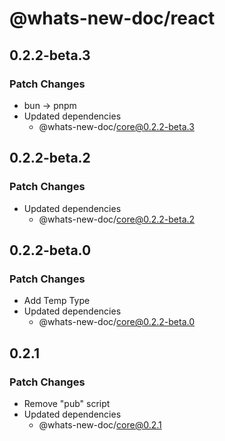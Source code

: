 # @whats-new-doc/react

## 0.2.2-beta.3

### Patch Changes

- bun -> pnpm
- Updated dependencies
  - @whats-new-doc/core@0.2.2-beta.3

## 0.2.2-beta.2

### Patch Changes

- Updated dependencies
  - @whats-new-doc/core@0.2.2-beta.2

## 0.2.2-beta.0

### Patch Changes

- Add Temp Type
- Updated dependencies
  - @whats-new-doc/core@0.2.2-beta.0

## 0.2.1

### Patch Changes

- Remove "pub" script
- Updated dependencies
  - @whats-new-doc/core@0.2.1
